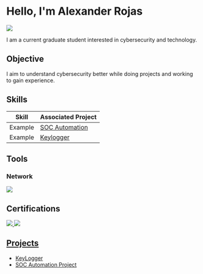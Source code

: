 # Hello, I'm Alexander Rojas
<a href="https://www.linkedin.com/in/alexanderrojas-/"><img src="https://img.shields.io/badge/-LinkedIn-0072b1?&style=for-the-badge&logo=linkedin&logoColor=white" /></a>


I am a current graduate student interested in cybersecurity and technology.

## Objective
I aim to understand cybersecurity better while doing projects and working to gain experience.

## Skills

| Skill                                         | Associated Project         |
|-----------------------------------------------|----------------------------|
| Example         | <a href="https://github.com/Lowenmaxx/SOC-Automation-Project/blob/main/README.md">SOC Automation</a>|
| Example         | <a href="https://github.com/Lowenmaxx/Keylogger/blob/main/README.md">Keylogger</a>|


## Tools

### Network
<div>
    <img src="https://img.shields.io/badge/-Wireshark-1679A7?&style=for-the-badge&logo=Wireshark&logoColor=white" />
   
</div>

## Certifications
<div>
<a href="https://www.certmetrics.com/comptia/public/verification.aspx?code=LD71BRMWPY3PF5GK"><img src="https://img.shields.io/badge/-Security%2B-FF0000?&style=for-the-badge&logo=CompTIA&logoColor=white" />
<a href="https://www.certmetrics.com/comptia/public/verification.aspx?code=CM1W8V57HY0LF1CR"><img src="https://img.shields.io/badge/-Network%2B-007ACC?&style=for-the-badge&logo=CompTIA&logoColor=white" />

</div>

## Projects
- KeyLogger
- SOC Automation Project
